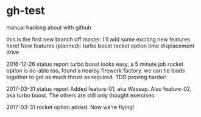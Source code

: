 # gh-test
manual hacking about with github

this is the first new branch off master. I'll add some exciting new features here!
New features (planned):
turbo boost
rocket option
time displacement drive

2016-12-26 status report
turbo boost looks easy, a 5 minute job
rocket option is do-able too, found a nearby firework factory. we can tie loads together to get as much thrust as required.
TDD proving harder!

2017-03-31 status report
Added feature-01, aka Wassup.
Also feature-02, aka turbo boost.
The others are still only thought exercises.

2017-03-31
rocket option added. Now we're flying!
